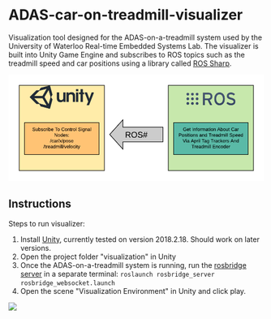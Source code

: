 # ADAS-car-on-treadmill-visualizer
Visualization tool designed for the ADAS-on-a-treadmill system used by the University of Waterloo Real-time Embedded Systems Lab.  The visualizer is built into Unity Game Engine and subscribes to ROS topics such as the treadmill speed and car positions using a library called [ROS Sharp](https://github.com/siemens/ros-sharp).  

![ROS Sharp Communication](./ros_sharp.png)

## Instructions
Steps to run visualizer: 
1. Install [Unity](https://unity3d.com/get-unity/download/archive), currently tested on version 2018.2.18. Should work on later versions.
2. Open the project folder "visualization" in Unity 
3. Once the ADAS-on-a-treadmill system is running, run the [rosbridge server](http://wiki.ros.org/rosbridge_suite/Tutorials/RunningRosbridge) in a separate terminal:
`roslaunch rosbridge_server rosbridge_websocket.launch`
4. Open the scene "Visualization Environment" in Unity and click play. 

![](demo.gif)


